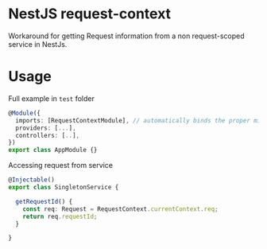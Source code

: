 # NestJS request-context

Workaround for getting Request information from a non request-scoped service in NestJs.

# Usage

Full example in `test` folder

```typescript
@Module({
  imports: [RequestContextModule], // automatically binds the proper middleware
  providers: [...],
  controllers: [..],
})
export class AppModule {}
```

Accessing request from service
```typescript
@Injectable()
export class SingletonService {

  getRequestId() {
    const req: Request = RequestContext.currentContext.req;
    return req.requestId;
  }

}
```
